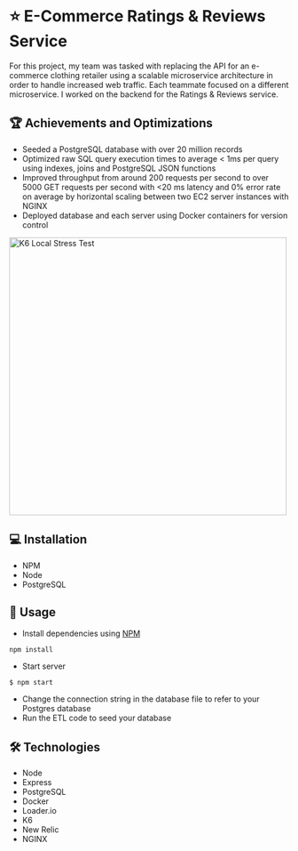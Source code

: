 # ⭐ E-Commerce Ratings & Reviews Service
For this project, my team was tasked with replacing the API for an e-commerce clothing retailer using a scalable microservice architecture in order to handle increased web traffic. Each teammate focused on a different microservice. I worked on the backend for the Ratings & Reviews service.

## 🏆 Achievements and Optimizations
- Seeded a PostgreSQL database with over 20 million records
- Optimized raw SQL query execution times to average < 1ms per query using indexes, joins and PostgreSQL JSON functions
- Improved throughput from around 200 requests per second to over 5000 GET requests per second with <20 ms latency and 0% error rate on average by horizontal scaling between two EC2 server instances with NGINX
- Deployed database and each server using Docker containers for version control
<img width="500" alt="K6 Local Stress Test" src="https://user-images.githubusercontent.com/52181740/138858426-4030c21d-fca7-4859-8108-62dc895d88bd.png">

## 💻 Installation
- NPM
- Node
- PostgreSQL

## 👤 Usage
- Install dependencies using [NPM](https://www.npmjs.com/)
```
npm install
```
- Start server
```
$ npm start
```
- Change the connection string in the database file to refer to your Postgres database
- Run the ETL code to seed your database

## 🛠️ Technologies
- Node
- Express
- PostgreSQL
- Docker
- Loader.io
- K6
- New Relic
- NGINX
